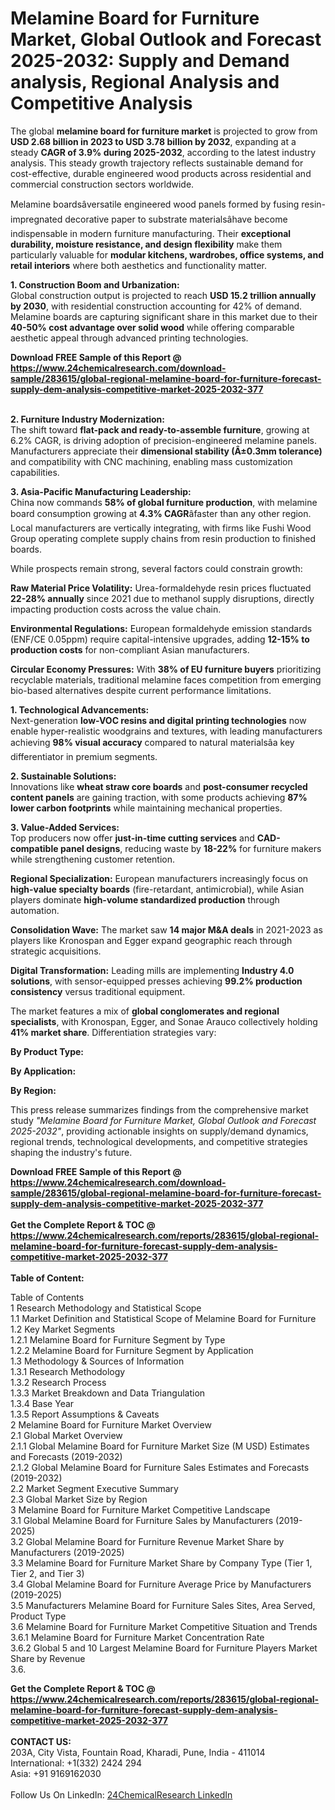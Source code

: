 <h1>Melamine Board for Furniture Market, Global Outlook and Forecast 2025-2032: Supply and Demand analysis, Regional Analysis and Competitive Analysis</h1><p>The global <strong>melamine board for furniture market</strong> is projected to grow from <strong>USD 2.68 billion in 2023 to USD 3.78 billion by 2032</strong>, expanding at a steady <strong>CAGR of 3.9% during 2025-2032</strong>, according to the latest industry analysis. This steady growth trajectory reflects sustainable demand for cost-effective, durable engineered wood products across residential and commercial construction sectors worldwide.</p><p>Melamine boardsâversatile engineered wood panels formed by fusing resin-impregnated decorative paper to substrate materialsâhave become indispensable in modern furniture manufacturing. Their <strong>exceptional durability, moisture resistance, and design flexibility</strong> make them particularly valuable for <strong>modular kitchens, wardrobes, office systems, and retail interiors</strong> where both aesthetics and functionality matter.</p><p><strong>1. Construction Boom and Urbanization:</strong><br>
Global construction output is projected to reach <strong>USD 15.2 trillion annually by 2030</strong>, with residential construction accounting for 42% of demand. Melamine boards are capturing significant share in this market due to their <strong>40-50% cost advantage over solid wood</strong> while offering comparable aesthetic appeal through advanced printing technologies.</p><div><b>Download FREE Sample of this Report @ 
            <a href="https://www.24chemicalresearch.com/download-sample/283615/global-regional-melamine-board-for-furniture-forecast-supply-dem-analysis-competitive-market-2025-2032-377">
            https://www.24chemicalresearch.com/download-sample/283615/global-regional-melamine-board-for-furniture-forecast-supply-dem-analysis-competitive-market-2025-2032-377</a></b></div><br><p><strong>2. Furniture Industry Modernization:</strong><br>
The shift toward <strong>flat-pack and ready-to-assemble furniture</strong>, growing at 6.2% CAGR, is driving adoption of precision-engineered melamine panels. Manufacturers appreciate their <strong>dimensional stability (Â±0.3mm tolerance)</strong> and compatibility with CNC machining, enabling mass customization capabilities.</p><p><strong>3. Asia-Pacific Manufacturing Leadership:</strong><br>
China now commands <strong>58% of global furniture production</strong>, with melamine board consumption growing at <strong>4.3% CAGR</strong>âfaster than any other region. Local manufacturers are vertically integrating, with firms like Fushi Wood Group operating complete supply chains from resin production to finished boards.</p><p>While prospects remain strong, several factors could constrain growth:</p><p><strong>Raw Material Price Volatility:</strong> Urea-formaldehyde resin prices fluctuated <strong>22-28% annually</strong> since 2021 due to methanol supply disruptions, directly impacting production costs across the value chain.</p><p><strong>Environmental Regulations:</strong> European formaldehyde emission standards (ENF/CE 0.05ppm) require capital-intensive upgrades, adding <strong>12-15% to production costs</strong> for non-compliant Asian manufacturers.</p><p><strong>Circular Economy Pressures:</strong> With <strong>38% of EU furniture buyers</strong> prioritizing recyclable materials, traditional melamine faces competition from emerging bio-based alternatives despite current performance limitations.</p><p><strong>1. Technological Advancements:</strong><br>
Next-generation <strong>low-VOC resins and digital printing technologies</strong> now enable hyper-realistic woodgrains and textures, with leading manufacturers achieving <strong>98% visual accuracy</strong> compared to natural materialsâa key differentiator in premium segments.</p><p><strong>2. Sustainable Solutions:</strong><br>
Innovations like <strong>wheat straw core boards</strong> and <strong>post-consumer recycled content panels</strong> are gaining traction, with some products achieving <strong>87% lower carbon footprints</strong> while maintaining mechanical properties.</p><p><strong>3. Value-Added Services:</strong><br>
Top producers now offer <strong>just-in-time cutting services</strong> and <strong>CAD-compatible panel designs</strong>, reducing waste by <strong>18-22%</strong> for furniture makers while strengthening customer retention.</p><p><strong>Regional Specialization:</strong> European manufacturers increasingly focus on <strong>high-value specialty boards</strong> (fire-retardant, antimicrobial), while Asian players dominate <strong>high-volume standardized production</strong> through automation.</p><p><strong>Consolidation Wave:</strong> The market saw <strong>14 major M&amp;A deals</strong> in 2021-2023 as players like Kronospan and Egger expand geographic reach through strategic acquisitions.</p><p><strong>Digital Transformation:</strong> Leading mills are implementing <strong>Industry 4.0 solutions</strong>, with sensor-equipped presses achieving <strong>99.2% production consistency</strong> versus traditional equipment.</p><p>The market features a mix of <strong>global conglomerates and regional specialists</strong>, with Kronospan, Egger, and Sonae Arauco collectively holding <strong>41% market share</strong>. Differentiation strategies vary:</p><p><strong>By Product Type:</strong></p><p><strong>By Application:</strong></p><p><strong>By Region:</strong></p><p>This press release summarizes findings from the comprehensive market study <em>"Melamine Board for Furniture Market, Global Outlook and Forecast 2025-2032"</em>, providing actionable insights on supply/demand dynamics, regional trends, technological developments, and competitive strategies shaping the industry's future.</p><div><b>Download FREE Sample of this Report @ 
            <a href="https://www.24chemicalresearch.com/download-sample/283615/global-regional-melamine-board-for-furniture-forecast-supply-dem-analysis-competitive-market-2025-2032-377">
            https://www.24chemicalresearch.com/download-sample/283615/global-regional-melamine-board-for-furniture-forecast-supply-dem-analysis-competitive-market-2025-2032-377</a></b></div><br><div><b>Get the Complete Report & TOC @ 
            <a href="https://www.24chemicalresearch.com/reports/283615/global-regional-melamine-board-for-furniture-forecast-supply-dem-analysis-competitive-market-2025-2032-377">
            https://www.24chemicalresearch.com/reports/283615/global-regional-melamine-board-for-furniture-forecast-supply-dem-analysis-competitive-market-2025-2032-377</a></b></div><br>
            <b>Table of Content:</b><p>Table of Contents<br />
1 Research Methodology and Statistical Scope<br />
1.1 Market Definition and Statistical Scope of Melamine Board for Furniture<br />
1.2 Key Market Segments<br />
1.2.1 Melamine Board for Furniture Segment by Type<br />
1.2.2 Melamine Board for Furniture Segment by Application<br />
1.3 Methodology & Sources of Information<br />
1.3.1 Research Methodology<br />
1.3.2 Research Process<br />
1.3.3 Market Breakdown and Data Triangulation<br />
1.3.4 Base Year<br />
1.3.5 Report Assumptions & Caveats<br />
2 Melamine Board for Furniture Market Overview<br />
2.1 Global Market Overview<br />
2.1.1 Global Melamine Board for Furniture Market Size (M USD) Estimates and Forecasts (2019-2032)<br />
2.1.2 Global Melamine Board for Furniture Sales Estimates and Forecasts (2019-2032)<br />
2.2 Market Segment Executive Summary<br />
2.3 Global Market Size by Region<br />
3 Melamine Board for Furniture Market Competitive Landscape<br />
3.1 Global Melamine Board for Furniture Sales by Manufacturers (2019-2025)<br />
3.2 Global Melamine Board for Furniture Revenue Market Share by Manufacturers (2019-2025)<br />
3.3 Melamine Board for Furniture Market Share by Company Type (Tier 1, Tier 2, and Tier 3)<br />
3.4 Global Melamine Board for Furniture Average Price by Manufacturers (2019-2025)<br />
3.5 Manufacturers Melamine Board for Furniture Sales Sites, Area Served, Product Type<br />
3.6 Melamine Board for Furniture Market Competitive Situation and Trends<br />
3.6.1 Melamine Board for Furniture Market Concentration Rate<br />
3.6.2 Global 5 and 10 Largest Melamine Board for Furniture Players Market Share by Revenue<br />
3.6.</p><div><b>Get the Complete Report & TOC @ 
            <a href="https://www.24chemicalresearch.com/reports/283615/global-regional-melamine-board-for-furniture-forecast-supply-dem-analysis-competitive-market-2025-2032-377">
            https://www.24chemicalresearch.com/reports/283615/global-regional-melamine-board-for-furniture-forecast-supply-dem-analysis-competitive-market-2025-2032-377</a></b></div><br><b>CONTACT US:</b><br>
            203A, City Vista, Fountain Road, Kharadi, Pune, India - 411014<br>
            International: +1(332) 2424 294<br>
            Asia: +91 9169162030 <br><br>
            Follow Us On LinkedIn: <a href="https://www.linkedin.com/company/24chemicalresearch/">24ChemicalResearch LinkedIn</a>